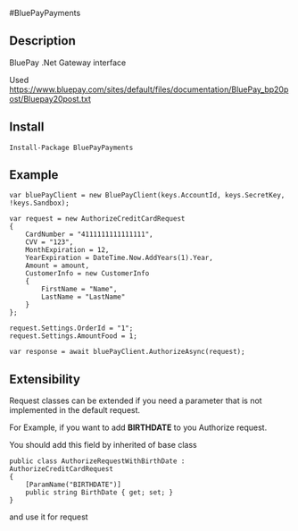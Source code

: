 #BluePayPayments

## Description

BluePay .Net Gateway interface

Used https://www.bluepay.com/sites/default/files/documentation/BluePay_bp20post/Bluepay20post.txt

## Install

```
Install-Package BluePayPayments
```

## Example

```
var bluePayClient = new BluePayClient(keys.AccountId, keys.SecretKey, !keys.Sandbox);

var request = new AuthorizeCreditCardRequest
{
	CardNumber = "4111111111111111",
	CVV = "123",
	MonthExpiration = 12,
	YearExpiration = DateTime.Now.AddYears(1).Year,
	Amount = amount,
	CustomerInfo = new CustomerInfo
	{
		FirstName = "Name",
		LastName = "LastName"
	}
};

request.Settings.OrderId = "1";
request.Settings.AmountFood = 1;

var response = await bluePayClient.AuthorizeAsync(request);
```

## Extensibility

Request classes can be extended if you need a parameter that is not implemented in the default request.

For Example,
if you want to add **BIRTHDATE** to you Authorize request.

You should add this field by inherited of base class

```
public class AuthorizeRequestWithBirthDate : AuthorizeCreditCardRequest
{
	[ParamName("BIRTHDATE")]
	public string BirthDate { get; set; }
}
```

and use it for request
